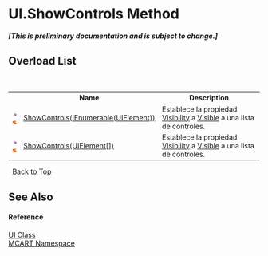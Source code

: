 # UI.ShowControls Method 
 _**\[This is preliminary documentation and is subject to change.\]**_


## Overload List
&nbsp;<table><tr><th></th><th>Name</th><th>Description</th></tr><tr><td>![Public method](media/pubmethod.gif "Public method")![Static member](media/static.gif "Static member")</td><td><a href="7ec78d55-9d42-f5ee-e6c2-34a9da89d99c">ShowControls(IEnumerable(UIElement))</a></td><td>
Establece la propiedad <a href="http://msdn2.microsoft.com/es-es/library/ms588755" target="_blank">Visibility</a> a <a href="http://msdn2.microsoft.com/es-es/library/ms590101" target="_blank">Visible</a> a una lista de controles.</td></tr><tr><td>![Public method](media/pubmethod.gif "Public method")![Static member](media/static.gif "Static member")</td><td><a href="66c93d11-69e8-b7c7-408b-15f6aa3f8389">ShowControls(UIElement[])</a></td><td>
Establece la propiedad <a href="http://msdn2.microsoft.com/es-es/library/ms588755" target="_blank">Visibility</a> a <a href="http://msdn2.microsoft.com/es-es/library/ms590101" target="_blank">Visible</a> a una lista de controles.</td></tr></table>&nbsp;
<a href="#ui.showcontrols-method">Back to Top</a>

## See Also


#### Reference
<a href="11cde9c6-a596-d602-594d-308b0ec41ea6">UI Class</a><br /><a href="89e7854f-fe6f-d208-fb0c-b17953422852">MCART Namespace</a><br />